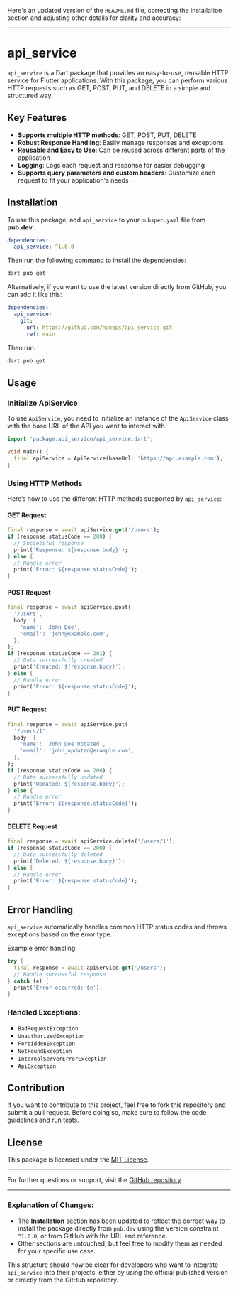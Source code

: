 Here's an updated version of the `README.md` file, correcting the installation section and adjusting other details for clarity and accuracy:

---

# api_service

`api_service` is a Dart package that provides an easy-to-use, reusable HTTP service for Flutter applications. With this package, you can perform various HTTP requests such as GET, POST, PUT, and DELETE in a simple and structured way.

## Key Features

- **Supports multiple HTTP methods**: GET, POST, PUT, DELETE
- **Robust Response Handling**: Easily manage responses and exceptions
- **Reusable and Easy to Use**: Can be reused across different parts of the application
- **Logging**: Logs each request and response for easier debugging
- **Supports query parameters and custom headers**: Customize each request to fit your application's needs

## Installation

To use this package, add `api_service` to your `pubspec.yaml` file from **pub.dev**:

```yaml
dependencies:
  api_service: ^1.0.0
```

Then run the following command to install the dependencies:

```bash
dart pub get
```

Alternatively, if you want to use the latest version directly from GitHub, you can add it like this:

```yaml
dependencies:
  api_service:
    git:
      url: https://github.com/naneps/api_service.git
      ref: main
```

Then run:

```bash
dart pub get
```

## Usage

### Initialize ApiService

To use `ApiService`, you need to initialize an instance of the `ApiService` class with the base URL of the API you want to interact with.

```dart
import 'package:api_service/api_service.dart';

void main() {
  final apiService = ApiService(baseUrl: 'https://api.example.com');
}
```

### Using HTTP Methods

Here’s how to use the different HTTP methods supported by `api_service`:

#### GET Request

```dart
final response = await apiService.get('/users');
if (response.statusCode == 200) {
  // Successful response
  print('Response: ${response.body}');
} else {
  // Handle error
  print('Error: ${response.statusCode}');
}
```

#### POST Request

```dart
final response = await apiService.post(
  '/users',
  body: {
    'name': 'John Doe',
    'email': 'john@example.com',
  },
);
if (response.statusCode == 201) {
  // Data successfully created
  print('Created: ${response.body}');
} else {
  // Handle error
  print('Error: ${response.statusCode}');
}
```

#### PUT Request

```dart
final response = await apiService.put(
  '/users/1',
  body: {
    'name': 'John Doe Updated',
    'email': 'john_updated@example.com',
  },
);
if (response.statusCode == 200) {
  // Data successfully updated
  print('Updated: ${response.body}');
} else {
  // Handle error
  print('Error: ${response.statusCode}');
}
```

#### DELETE Request

```dart
final response = await apiService.delete('/users/1');
if (response.statusCode == 200) {
  // Data successfully deleted
  print('Deleted: ${response.body}');
} else {
  // Handle error
  print('Error: ${response.statusCode}');
}
```

## Error Handling

`api_service` automatically handles common HTTP status codes and throws exceptions based on the error type.

Example error handling:

```dart
try {
  final response = await apiService.get('/users');
  // Handle successful response
} catch (e) {
  print('Error occurred: $e');
}
```

### Handled Exceptions:
- `BadRequestException`
- `UnauthorizedException`
- `ForbiddenException`
- `NotFoundException`
- `InternalServerErrorException`
- `ApiException`

## Contribution

If you want to contribute to this project, feel free to fork this repository and submit a pull request. Before doing so, make sure to follow the code guidelines and run tests.

## License

This package is licensed under the [MIT License](LICENSE).

---

For further questions or support, visit the [GitHub repository](https://github.com/naneps/api_service).

---

### Explanation of Changes:
- The **Installation** section has been updated to reflect the correct way to install the package directly from `pub.dev` using the version constraint `^1.0.0`, or from GitHub with the URL and reference.
- Other sections are untouched, but feel free to modify them as needed for your specific use case. 

This structure should now be clear for developers who want to integrate `api_service` into their projects, either by using the official published version or directly from the GitHub repository.